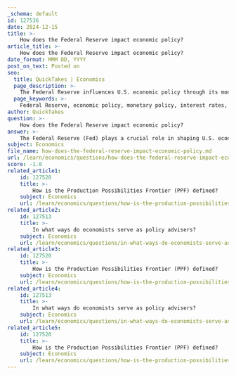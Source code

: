 ```yaml
---
_schema: default
id: 127536
date: 2024-12-15
title: >-
    How does the Federal Reserve impact economic policy?
article_title: >-
    How does the Federal Reserve impact economic policy?
date_format: MMM DD, YYYY
post_on_text: Posted on
seo:
  title: QuickTakes | Economics
  page_description: >-
    The Federal Reserve influences U.S. economic policy through its monetary policy actions, regulating interest rates and employing various tools to foster stable prices and maximum sustainable employment.
  page_keywords: >-
    Federal Reserve, economic policy, monetary policy, interest rates, dual mandate, financial conditions index, market reactions, economic stability, economic growth, unemployment, inflation, accountability, independence, monetary policy tools
author: QuickTakes
question: >-
    How does the Federal Reserve impact economic policy?
answer: >-
    The Federal Reserve (Fed) plays a crucial role in shaping U.S. economic policy through its monetary policy actions. Its primary objectives are to foster economic conditions that achieve stable prices and maximum sustainable employment, often referred to as its "dual mandate." Here are some key ways the Fed impacts economic policy:\n\n1. **Setting Interest Rates**: The Fed influences short-term interest rates by setting a target range for the federal funds rate, which is the interest rate at which banks lend to each other overnight. By lowering the target rate, the Fed aims to stimulate economic growth by making borrowing cheaper, encouraging consumers and businesses to spend more. Conversely, raising the rate can help cool down an overheating economy and control inflation.\n\n2. **Monetary Policy Tools**: The Fed employs various tools to implement its monetary policy, including:\n   - **Interest on Reserve Balances**: This is the primary tool for adjusting the federal funds rate.\n   - **Overnight Reverse Repurchase Agreements**: This facility sets a floor for the federal funds rate.\n   - **Discount Rate**: This serves as a ceiling for the federal funds rate.\n   These tools help ensure that there are ample reserves in the banking system and that interest rates align with the Fed's targets.\n\n3. **Financial Conditions Index (FCI)**: The Fed uses the FCI to summarize the combined effects of various financial variables on the economy, including interest rates, stock market performance, and housing prices. Changes in the FCI can indicate how monetary policy decisions are expected to influence GDP growth over time.\n\n4. **Market Reactions**: The Fed's policy decisions can lead to significant market reactions. For instance, unexpected changes in monetary policy can affect the yields on Treasury securities, stock prices, and overall investor sentiment. The Fed's actions are closely monitored by market participants, as they can have profound implications for investment strategies and economic forecasts.\n\n5. **Independence and Accountability**: The Fed operates independently from the government, which allows it to make decisions based on economic data rather than political pressures. However, it is still accountable to Congress and the public, which helps maintain transparency in its operations.\n\n6. **Response to Economic Conditions**: The Fed adjusts its policies in response to changing economic conditions, such as inflation rates, unemployment levels, and overall economic growth. This adaptability is crucial for maintaining economic stability.\n\nIn summary, the Federal Reserve significantly impacts economic policy through its control of interest rates, the use of monetary policy tools, and its ability to influence financial conditions. Its decisions affect not only the broader economy but also the financial lives of individuals and businesses across the United States.
subject: Economics
file_name: how-does-the-federal-reserve-impact-economic-policy.md
url: /learn/economics/questions/how-does-the-federal-reserve-impact-economic-policy
score: -1.0
related_article1:
    id: 127520
    title: >-
        How is the Production Possibilities Frontier (PPF) defined?
    subject: Economics
    url: /learn/economics/questions/how-is-the-production-possibilities-frontier-ppf-defined
related_article2:
    id: 127513
    title: >-
        In what ways do economists serve as policy advisers?
    subject: Economics
    url: /learn/economics/questions/in-what-ways-do-economists-serve-as-policy-advisers
related_article3:
    id: 127520
    title: >-
        How is the Production Possibilities Frontier (PPF) defined?
    subject: Economics
    url: /learn/economics/questions/how-is-the-production-possibilities-frontier-ppf-defined
related_article4:
    id: 127513
    title: >-
        In what ways do economists serve as policy advisers?
    subject: Economics
    url: /learn/economics/questions/in-what-ways-do-economists-serve-as-policy-advisers
related_article5:
    id: 127520
    title: >-
        How is the Production Possibilities Frontier (PPF) defined?
    subject: Economics
    url: /learn/economics/questions/how-is-the-production-possibilities-frontier-ppf-defined
---
```


&nbsp;